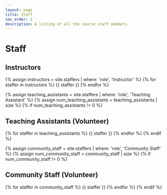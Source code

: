 ```yaml
---
layout: page
title: Staff
nav_order: 2
description: A listing of all the course staff members.
---
```


# Staff

## Instructors

{% assign instructors = site.staffers | where: 'role', 'Instructor' %}
{% for staffer in instructors %}
{{ staffer }}
{% endfor %}

{% assign teaching_assistants = site.staffers | where: 'role', 'Teaching Assistant' %}
{% assign num_teaching_assistants = teaching_assistants | size %}
{% if num_teaching_assistants != 0 %}
## Teaching Assistants (Volunteer)

{% for staffer in teaching_assistants %}
{{ staffer }}
{% endfor %}
{% endif %}

{% assign community_staff = site.staffers | where: 'role', 'Community Staff' %}
{% assign num_community_staff = community_staff | size %}
{% if num_community_staff != 0 %}
## Community Staff (Volunteer)

{% for staffer in community_staff %}
{{ staffer }}
{% endfor %}
{% endif %}
